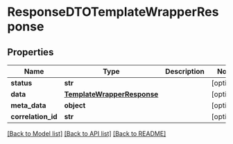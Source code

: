 # ResponseDTOTemplateWrapperResponse

## Properties
Name | Type | Description | Notes
------------ | ------------- | ------------- | -------------
**status** | **str** |  | [optional] 
**data** | [**TemplateWrapperResponse**](TemplateWrapperResponse.md) |  | [optional] 
**meta_data** | **object** |  | [optional] 
**correlation_id** | **str** |  | [optional] 

[[Back to Model list]](../README.md#documentation-for-models) [[Back to API list]](../README.md#documentation-for-api-endpoints) [[Back to README]](../README.md)

